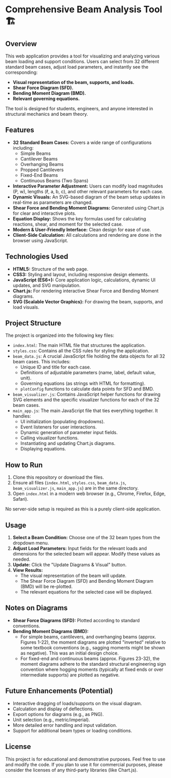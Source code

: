 # Comprehensive Beam Analysis Tool 🏗️

## Overview

This web application provides a tool for visualizing and analyzing various beam loading and support conditions. Users can select from 32 different standard beam cases, adjust load parameters, and instantly see the corresponding:

*   **Visual representation of the beam, supports, and loads.**
*   **Shear Force Diagram (SFD).**
*   **Bending Moment Diagram (BMD).**
*   **Relevant governing equations.**

The tool is designed for students, engineers, and anyone interested in structural mechanics and beam theory.

## Features

*   **32 Standard Beam Cases:** Covers a wide range of configurations including:
    *   Simple Beams
    *   Cantilever Beams
    *   Overhanging Beams
    *   Propped Cantilevers
    *   Fixed-End Beams
    *   Continuous Beams (Two Spans)
*   **Interactive Parameter Adjustment:** Users can modify load magnitudes (P, w), lengths (ℓ, a, b, c), and other relevant parameters for each case.
*   **Dynamic Visuals:** An SVG-based diagram of the beam setup updates in real-time as parameters are changed.
*   **Shear Force and Bending Moment Diagrams:** Generated using Chart.js for clear and interactive plots.
*   **Equation Display:** Shows the key formulas used for calculating reactions, shear, and moment for the selected case.
*   **Modern & User-Friendly Interface:** Clean design for ease of use.
*   **Client-Side Calculation:** All calculations and rendering are done in the browser using JavaScript.

## Technologies Used

*   **HTML5:** Structure of the web page.
*   **CSS3:** Styling and layout, including responsive design elements.
*   **JavaScript (ES6+):** Core application logic, calculations, dynamic UI updates, and SVG manipulation.
*   **Chart.js:** For rendering interactive Shear Force and Bending Moment diagrams.
*   **SVG (Scalable Vector Graphics):** For drawing the beam, supports, and load visuals.

## Project Structure

The project is organized into the following key files:

*   `index.html`: The main HTML file that structures the application.
*   `styles.css`: Contains all the CSS rules for styling the application.
*   `beam_data.js`: A crucial JavaScript file holding the data objects for all 32 beam cases. This includes:
    *   Unique ID and title for each case.
    *   Definitions of adjustable parameters (name, label, default value, unit).
    *   Governing equations (as strings with HTML for formatting).
    *   `plotConfig` functions to calculate data points for SFD and BMD.
*   `beam_visualizer.js`: Contains JavaScript helper functions for drawing SVG elements and the specific visualizer functions for each of the 32 beam cases.
*   `main_app.js`: The main JavaScript file that ties everything together. It handles:
    *   UI initialization (populating dropdowns).
    *   Event listeners for user interactions.
    *   Dynamic generation of parameter input fields.
    *   Calling visualizer functions.
    *   Instantiating and updating Chart.js diagrams.
    *   Displaying equations.

## How to Run

1.  Clone this repository or download the files.
2.  Ensure all files (`index.html`, `styles.css`, `beam_data.js`, `beam_visualizer.js`, `main_app.js`) are in the same directory.
3.  Open `index.html` in a modern web browser (e.g., Chrome, Firefox, Edge, Safari).

No server-side setup is required as this is a purely client-side application.

## Usage

1.  **Select a Beam Condition:** Choose one of the 32 beam types from the dropdown menu.
2.  **Adjust Load Parameters:** Input fields for the relevant loads and dimensions for the selected beam will appear. Modify these values as needed.
3.  **Update:** Click the "Update Diagrams & Visual" button.
4.  **View Results:**
    *   The visual representation of the beam will update.
    *   The Shear Force Diagram (SFD) and Bending Moment Diagram (BMD) will be re-plotted.
    *   The relevant equations for the selected case will be displayed.

## Notes on Diagrams

*   **Shear Force Diagrams (SFD):** Plotted according to standard conventions.
*   **Bending Moment Diagrams (BMD):**
    *   For simple beams, cantilevers, and overhanging beams (approx. Figures 1-22), the moment diagrams are plotted "inverted" relative to some textbook conventions (e.g., sagging moments might be shown as negative). This was an initial design choice.
    *   For fixed-end and continuous beams (approx. Figures 23-32), the moment diagrams adhere to the standard structural engineering sign convention where hogging moments (typically at fixed ends or over intermediate supports) are plotted as negative.

## Future Enhancements (Potential)

*   Interactive dragging of loads/supports on the visual diagram.
*   Calculation and display of deflections.
*   Export options for diagrams (e.g., as PNG).
*   Unit selection (e.g., metric/imperial).
*   More detailed error handling and input validation.
*   Support for additional beam types or loading conditions.

## License

This project is for educational and demonstrative purposes. Feel free to use and modify the code. If you plan to use it for commercial purposes, please consider the licenses of any third-party libraries (like Chart.js).
